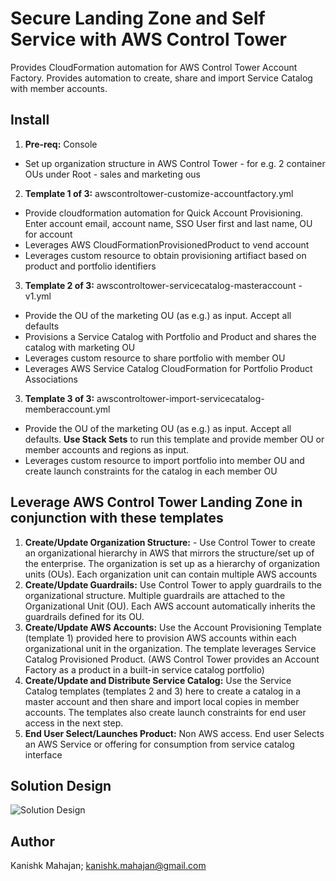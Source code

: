 <p align="center">
</p>

# Secure Landing Zone and Self Service with AWS Control Tower

Provides CloudFormation automation for AWS Control Tower Account Factory. Provides automation to create, share and import Service Catalog with member accounts. 


## Install

1. **Pre-req:** Console
* Set up organization structure in AWS Control Tower - for e.g. 2 container OUs under Root - sales and marketing ous

2. **Template 1 of 3:**  awscontroltower-customize-accountfactory.yml
* Provide cloudformation automation for Quick Account Provisioning. Enter account email, account name, SSO User first and last name, OU for account
* Leverages AWS CloudFormationProvisionedProduct to vend account 
* Leverages custom resource to obtain provisioning artifiact based on product and portfolio identifiers

3. **Template 2 of 3:**  awscontroltower-servicecatalog-masteraccount -v1.yml
* Provide the OU of the marketing OU (as e.g.) as input. Accept all defaults
* Provisions a Service Catalog with Portfolio and Product and shares the catalog with marketing OU
* Leverages custom resource to share portfolio with member OU
* Leverages AWS Service Catalog CloudFormation for Portfolio Product Associations

3. **Template 3 of 3:**  awscontroltower-import-servicecatalog-memberaccount.yml
* Provide the OU of the marketing OU (as e.g.) as input. Accept all defaults. **Use Stack Sets** to run this template and provide member OU or member accounts and regions as input.
* Leverages custom resource to import portfolio into member OU and create launch constraints for the catalog in each member OU

## Leverage AWS Control Tower Landing Zone in conjunction with these templates


1. **Create/Update Organization Structure:** - Use Control Tower to create an organizational hierarchy in AWS that mirrors the structure/set up of the enterprise. The organization is set up as a hierarchy of organization units (OUs). Each organization unit can contain multiple AWS accounts
2. **Create/Update Guardrails:** Use Control Tower to apply guardrails to the organizational structure. Multiple guardrails are attached to the Organizational Unit (OU). Each AWS account automatically inherits the guardrails defined for its OU.
3. **Create/Update AWS Accounts:**  Use the Account Provisioning Template (template 1) provided here to provision AWS accounts within each organizational unit in the organization.  The template leverages Service Catalog Provisioned Product. (AWS Control Tower provides an Account Factory as a product in a built-in service catalog portfolio)
4. **Create/Update and Distribute Service Catalog:** Use the Service Catalog templates (templates 2 and 3) here to create a catalog in a master account and then share and import local copies in member accounts.  The templates also create launch constraints for end user access in the next step. 
5. **End User Select/Launches Product:**  Non AWS access. End user Selects an AWS Service or offering for consumption from service catalog interface


## Solution Design

![Solution Design](https://github.com/kmahajan11/awstransformation/blob/master/aws-controltower-securelandingzone/images/arch-diagram1.png)

## Author

Kanishk Mahajan; kanishk.mahajan@gmail.com

